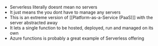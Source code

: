 * Serverless literally doesnt mean no servers
* It just means the you dont have to manage any servers
* This is an extreme version of [[Platform-as-a-Service (PaaS)]] with the server abstracted away
* It lets a single function to be hosted, deployed, run and managed on its own
* Azure functions is probably a great example of Serverless offering